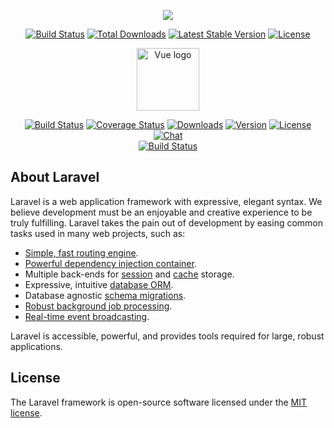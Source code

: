 <p align="center"><img src="https://laravel.com/assets/img/components/logo-laravel.svg"></p>

<p align="center">
<a href="https://travis-ci.org/laravel/framework"><img src="https://travis-ci.org/laravel/framework.svg" alt="Build Status"></a>
<a href="https://packagist.org/packages/laravel/framework"><img src="https://poser.pugx.org/laravel/framework/d/total.svg" alt="Total Downloads"></a>
<a href="https://packagist.org/packages/laravel/framework"><img src="https://poser.pugx.org/laravel/framework/v/stable.svg" alt="Latest Stable Version"></a>
<a href="https://packagist.org/packages/laravel/framework"><img src="https://poser.pugx.org/laravel/framework/license.svg" alt="License"></a>
</p>

<p align="center"><a href="https://vuejs.org" rel="nofollow"><img width="100" src="https://camo.githubusercontent.com/728ce9f78c3139e76fa69925ad7cc502e32795d2/68747470733a2f2f7675656a732e6f72672f696d616765732f6c6f676f2e706e67" alt="Vue logo" data-canonical-src="https://vuejs.org/images/logo.png" style="max-width:100%;"></a></p>
<p align="center">
  <a href="https://circleci.com/gh/vuejs/vue/tree/dev" rel="nofollow"><img src="https://camo.githubusercontent.com/6b628d8cad9da9b7f10cd14587ad85500261da35/68747470733a2f2f696d672e736869656c64732e696f2f636972636c6563692f70726f6a6563742f6769746875622f7675656a732f7675652f6465762e737667" alt="Build Status" data-canonical-src="https://img.shields.io/circleci/project/github/vuejs/vue/dev.svg" style="max-width:100%;"></a>
  <a href="https://codecov.io/github/vuejs/vue?branch=dev" rel="nofollow"><img src="https://camo.githubusercontent.com/1de7ede76a3d36e928ed4b5d9d12598849620210/68747470733a2f2f696d672e736869656c64732e696f2f636f6465636f762f632f6769746875622f7675656a732f7675652f6465762e737667" alt="Coverage Status" data-canonical-src="https://img.shields.io/codecov/c/github/vuejs/vue/dev.svg" style="max-width:100%;"></a>
  <a href="https://npmcharts.com/compare/vue?minimal=true" rel="nofollow"><img src="https://camo.githubusercontent.com/514abce7f4f4e57ca8e353bccf57968572abe342/68747470733a2f2f696d672e736869656c64732e696f2f6e706d2f646d2f7675652e737667" alt="Downloads" data-canonical-src="https://img.shields.io/npm/dm/vue.svg" style="max-width:100%;"></a>
  <a href="https://www.npmjs.com/package/vue" rel="nofollow"><img src="https://camo.githubusercontent.com/f1e43ea61f962932d2fd7e05c558eb460191f41e/68747470733a2f2f696d672e736869656c64732e696f2f6e706d2f762f7675652e737667" alt="Version" data-canonical-src="https://img.shields.io/npm/v/vue.svg" style="max-width:100%;"></a>
  <a href="https://www.npmjs.com/package/vue" rel="nofollow"><img src="https://camo.githubusercontent.com/9a140a4c68e7c178bc660bee7675f4f25ff7ade3/68747470733a2f2f696d672e736869656c64732e696f2f6e706d2f6c2f7675652e737667" alt="License" data-canonical-src="https://img.shields.io/npm/l/vue.svg" style="max-width:100%;"></a>
  <a href="https://chat.vuejs.org/" rel="nofollow"><img src="https://camo.githubusercontent.com/b12a95e20b7ca35f918c0ab5103fe56b6f44c067/68747470733a2f2f696d672e736869656c64732e696f2f62616467652f636861742d6f6e253230646973636f72642d3732383964612e737667" alt="Chat" data-canonical-src="https://img.shields.io/badge/chat-on%20discord-7289da.svg" style="max-width:100%;"></a>
  <br>
  <a href="https://app.saucelabs.com/builds/50f8372d79f743a3b25fb6ca4851ca4c" rel="nofollow"><img src="https://camo.githubusercontent.com/6f9e918bbcf4786433465035f6b0ce58231f842f/68747470733a2f2f6170702e73617563656c6162732e636f6d2f6275696c647374617475732f7675656a73" alt="Build Status" data-canonical-src="https://app.saucelabs.com/buildstatus/vuejs" style="max-width:100%;"></a>
</p>

## About Laravel

Laravel is a web application framework with expressive, elegant syntax. We believe development must be an enjoyable and creative experience to be truly fulfilling. Laravel takes the pain out of development by easing common tasks used in many web projects, such as:

- [Simple, fast routing engine](https://laravel.com/docs/routing).
- [Powerful dependency injection container](https://laravel.com/docs/container).
- Multiple back-ends for [session](https://laravel.com/docs/session) and [cache](https://laravel.com/docs/cache) storage.
- Expressive, intuitive [database ORM](https://laravel.com/docs/eloquent).
- Database agnostic [schema migrations](https://laravel.com/docs/migrations).
- [Robust background job processing](https://laravel.com/docs/queues).
- [Real-time event broadcasting](https://laravel.com/docs/broadcasting).

Laravel is accessible, powerful, and provides tools required for large, robust applications.

## License

The Laravel framework is open-source software licensed under the [MIT license](https://opensource.org/licenses/MIT).
